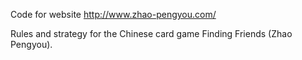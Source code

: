 Code for website http://www.zhao-pengyou.com/

Rules and strategy for the Chinese card game Finding Friends (Zhao Pengyou).
